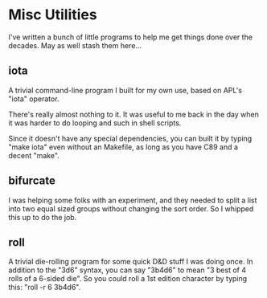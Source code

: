 Misc Utilities
==============

I've written a bunch of little programs to help me get things done
over the decades.  May as well stash them here...

iota
----

A trivial command-line program I built for my own use, based on APL's
"iota" operator.

There's really almost nothing to it.  It was useful to me back in the
day when it was harder to do looping and such in shell scripts.

Since it doesn't have any special dependencies, you can built it by
typing "make iota" even without an Makefile, as long as you have C89
and a decent "make".

bifurcate
---------

I was helping some folks with an experiment, and they needed to split
a list into two equal sized groups without changing the sort order.
So I whipped this up to do the job.

roll
----

A trivial die-rolling program for some quick D&D stuff I was doing once.
In addition to the "3d6" syntax, you can say "3b4d6" to mean "3 best of
4 rolls of a 6-sided die".  So you could roll a 1st edition character by
typing this: "roll -r 6 3b4d6".
